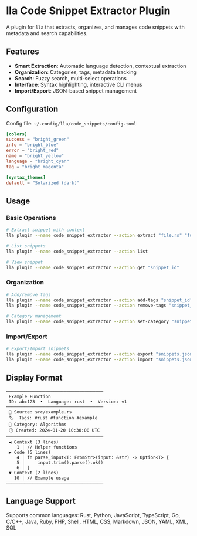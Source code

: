 # lla Code Snippet Extractor Plugin

A plugin for `lla` that extracts, organizes, and manages code snippets with metadata and search capabilities.

## Features

- **Smart Extraction**: Automatic language detection, contextual extraction
- **Organization**: Categories, tags, metadata tracking
- **Search**: Fuzzy search, multi-select operations
- **Interface**: Syntax highlighting, interactive CLI menus
- **Import/Export**: JSON-based snippet management

## Configuration

Config file: `~/.config/lla/code_snippets/config.toml`

```toml
[colors]
success = "bright_green"
info = "bright_blue"
error = "bright_red"
name = "bright_yellow"
language = "bright_cyan"
tag = "bright_magenta"

[syntax_themes]
default = "Solarized (dark)"
```

## Usage

### Basic Operations

```bash
# Extract snippet with context
lla plugin --name code_snippet_extractor --action extract "file.rs" "function_name" 10 20 3

# List snippets
lla plugin --name code_snippet_extractor --action list

# View snippet
lla plugin --name code_snippet_extractor --action get "snippet_id"
```

### Organization

```bash
# Add/remove tags
lla plugin --name code_snippet_extractor --action add-tags "snippet_id" "tag1" "tag2"
lla plugin --name code_snippet_extractor --action remove-tags "snippet_id" "tag1"

# Category management
lla plugin --name code_snippet_extractor --action set-category "snippet_id" "category_name"
```

### Import/Export

```bash
# Export/Import snippets
lla plugin --name code_snippet_extractor --action export "snippets.json"
lla plugin --name code_snippet_extractor --action import "snippets.json"
```

## Display Format

```
─────────────────────────────────────
 Example Function
 ID: abc123  •  Language: rust  •  Version: v1
─────────────────────────────────────
 📂 Source: src/example.rs
 🏷️  Tags: #rust #function #example
 📁 Category: Algorithms
 🕒 Created: 2024-01-20 10:30:00 UTC
─────────────────────────────────────
 ◀ Context (3 lines)
    1 │ // Helper functions
 ▶ Code (5 lines)
    4 │ fn parse_input<T: FromStr>(input: &str) -> Option<T> {
    5 │     input.trim().parse().ok()
    6 │ }
 ▼ Context (2 lines)
   10 │ // Example usage
─────────────────────────────────────
```

## Language Support

Supports common languages: Rust, Python, JavaScript, TypeScript, Go, C/C++, Java, Ruby, PHP, Shell, HTML, CSS, Markdown, JSON, YAML, XML, SQL
